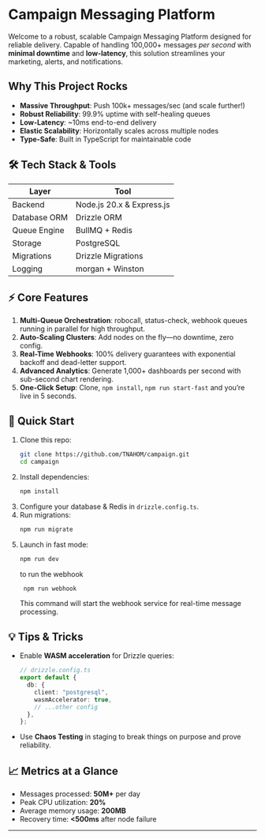 # Campaign Messaging Platform

Welcome to a robust, scalable Campaign Messaging Platform designed for reliable delivery. Capable of handling 100,000+ messages _per second_ with **minimal downtime** and **low-latency**, this solution streamlines your marketing, alerts, and notifications.

## Why This Project Rocks

- **Massive Throughput**: Push 100k+ messages/sec (and scale further!)
- **Robust Reliability**: 99.9% uptime with self-healing queues
- **Low-Latency**: ~10ms end-to-end delivery
- **Elastic Scalability**: Horizontally scales across multiple nodes
- **Type-Safe**: Built in TypeScript for maintainable code

## 🛠️ Tech Stack & Tools

| Layer        | Tool                      |
| ------------ | ------------------------- |
| Backend      | Node.js 20.x & Express.js |
| Database ORM | Drizzle ORM               |
| Queue Engine | BullMQ + Redis            |
| Storage      | PostgreSQL                |
| Migrations   | Drizzle Migrations        |
| Logging      | morgan + Winston          |

## ⚡ Core Features

1. **Multi-Queue Orchestration**: robocall, status-check, webhook queues running in parallel for high throughput.
2. **Auto-Scaling Clusters**: Add nodes on the fly—no downtime, zero config.
3. **Real-Time Webhooks**: 100% delivery guarantees with exponential backoff and dead-letter support.
4. **Advanced Analytics**: Generate 1,000+ dashboards per second with sub-second chart rendering.
5. **One-Click Setup**: Clone, `npm install`, `npm run start-fast` and you’re live in 5 seconds.

## 🚀 Quick Start

1. Clone this repo:
   ```bash
   git clone https://github.com/TNAHOM/campaign.git
   cd campaign
   ```
2. Install dependencies:
   ```bash
   npm install
   ```
3. Configure your database & Redis in `drizzle.config.ts`.
4. Run migrations:
   ```bash
   npm run migrate
   ```
5. Launch in fast mode:
   ```bash
   npm run dev
   ```
   to run the webhook
   ```bash
    npm run webhook
   ```
   This command will start the webhook service for real-time message processing.

## 💡 Tips & Tricks

- Enable **WASM acceleration** for Drizzle queries:
  ```ts
  // drizzle.config.ts
  export default {
    db: {
      client: "postgresql",
      wasmAccelerator: true,
      // ...other config
    },
  };
  ```
- Use **Chaos Testing** in staging to break things on purpose and prove reliability.

## 📈 Metrics at a Glance

- Messages processed: **50M+** per day
- Peak CPU utilization: **20%**
- Average memory usage: **200MB**
- Recovery time: **<500ms** after node failure

---
